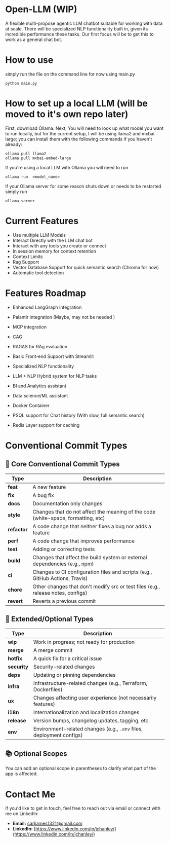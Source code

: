 # Open-LLM (WIP)
A flexible multi-propose agentic LLM chatbot suitable for working with data at scale.
There will be specialized NLP functionality built in, given its incredible performance these tasks. Our first focus will be to get this to work as a general chat bot. 


# How to use
simply run the file on the command line for now using main.py
```
python main.py
```

# How to set up a local LLM (will be moved to it's own repo later)

First, download Ollama. Next, You will need to look up what model you want to run locally, but for the current setup, I will be using llama2 and mxbai large; you can install them with the following commands if you haven't already:

```
ollama pull llama2
ollama pull mxbai-embed-large
```


If you're using a local LLM with Ollama you will need to run 
```
ollama run  <model_name>
```

If your Ollama server for some reason shuts down or needs to be restarted simply run
```
ollama server
```




# Current Features
* Use multiple LLM Models
* Interact Directly with the LLM chat bot
* Interact with any tools you create or connect
* In session memory for context retention
* Context Limits
* Rag Support
* Vector Database Support for quick semantic search (Chroma for now)
* Automatic tool detection


# Features Roadmap
* Enhanced LangGraph integration
* Palantir integration (Maybe, may not be needed )
* MCP integration
* CAG
* RAGAS for RAg evaluation
* Basic Front-end Support with Streamlit
* Specialized NLP functionality
* LLM + NLP Hybrid system for NLP tasks
* BI and Analytics assistant
* Data science/ML assistant
* Docker Container

* PSQL support for Chat history (With slow, full semantic search)
* Redis Layer support for caching 





# Conventional Commit Types

## 🔧 Core Conventional Commit Types

| Type         | Description                                                                       |
|--------------|-----------------------------------------------------------------------------------|
| **feat**     | A new feature                                                                     |
| **fix**      | A bug fix                                                                         |
| **docs**     | Documentation only changes                                                        |
| **style**    | Changes that do not affect the meaning of the code (white-space, formatting, etc) |
| **refactor** | A code change that neither fixes a bug nor adds a feature                         |
| **perf**     | A code change that improves performance                                           |
| **test**     | Adding or correcting tests                                                        |
| **build**    | Changes that affect the build system or external dependencies (e.g., npm)         |
| **ci**       | Changes to CI configuration files and scripts (e.g., GitHub Actions, Travis)      |
| **chore**    | Other changes that don't modify src or test files (e.g., release notes, configs)  |
| **revert**   | Reverts a previous commit                                                         |

## 🧪 Extended/Optional Types

| Type         | Description                                                         |
|--------------|---------------------------------------------------------------------|
| **wip**      | Work in progress; not ready for production                          |
| **merge**    | A merge commit                                                      |
| **hotfix**   | A quick fix for a critical issue                                    |
| **security** | Security-related changes                                            |
| **deps**     | Updating or pinning dependencies                                    |
| **infra**    | Infrastructure-related changes (e.g., Terraform, Dockerfiles)       |
| **ux**       | Changes affecting user experience (not necessarily features)        |
| **i18n**     | Internationalization and localization changes                       |
| **release**  | Version bumps, changelog updates, tagging, etc.                     |
| **env**      | Environment-related changes (e.g., `.env` files, deployment configs)|

## 📚 Optional Scopes

You can add an optional scope in parentheses to clarify what part of the app is affected.

# Contact Me

If you'd like to get in touch, feel free to reach out via email or connect with me on LinkedIn:

- **Email:** [carljames1321@gmail.com](mailto:carljames1321@gmail.com)
- **LinkedIn:** [https://www.linkedin.com/in/jchanley/](https://www.linkedin.com/in/jchanley/)